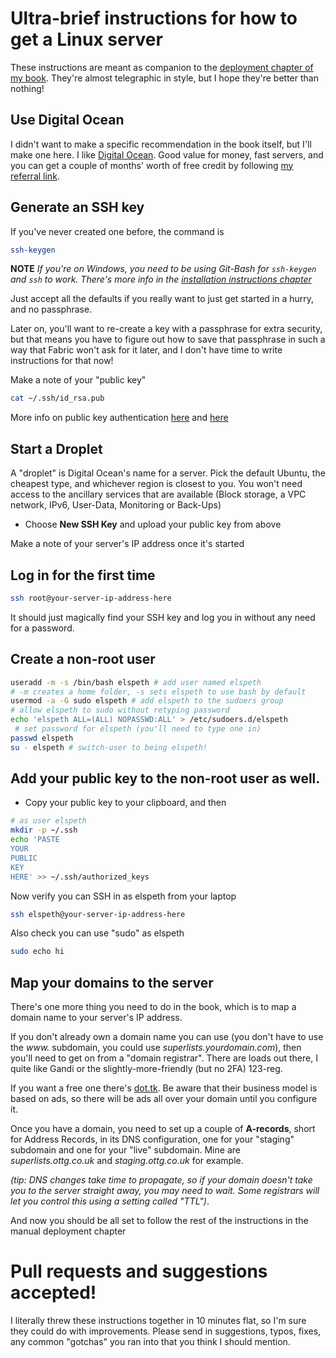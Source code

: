# Ultra-brief instructions for how to get a Linux server

These instructions are meant as companion to the 
[deployment chapter of my book](https://www.obeythetestinggoat.com/book/chapter_11_ansible.html).
They're almost telegraphic in style, but I hope they're better than nothing!


## Use Digital Ocean

I didn't want to make a specific recommendation in the book itself, but I'll
make one here. I like [Digital Ocean](https://m.do.co/c/876844cd6b2e).
Good value for money, fast servers, and you can get a couple of months' worth
of free credit by following [my referral link](https://m.do.co/c/876844cd6b2e).


## Generate an SSH key

If you've never created one before, the command is

```bash
ssh-keygen
```

**NOTE** *If you're on Windows, you need to be using Git-Bash for `ssh-keygen`
and `ssh` to work. There's more info in the
[installation instructions chapter](https://www.obeythetestinggoat.com/book/pre-requisite-installations.html)*

Just accept all the defaults if you really want to just get started in a hurry,
and no passphrase.

Later on, you'll want to re-create a key with a passphrase for extra security,
but that means you have to figure out how to save that passphrase in such a way
that Fabric won't ask for it later, and I don't have time to write instructions
for that now!
<!--
CSANAD: We are no longer using Fabric
-->

Make a note of your "public key"

```bash
cat ~/.ssh/id_rsa.pub
```

More info on public key authentication [here](https://www.linode.com/docs/guides/use-public-key-authentication-with-ssh/)
and [here](https://docs.digitalocean.com/products/droplets/how-to/add-ssh-keys/)


## Start a Droplet

A "droplet" is Digital Ocean's name for a server.  Pick the default Ubuntu,
the cheapest type, and whichever region is closest to you. You won't need
access to the ancillary services that are available (Block storage, a VPC
network, IPv6, User-Data, Monitoring or Back-Ups)

* Choose **New SSH Key** and upload your public key from above

Make a note of your server's IP address once it's started


## Log in for the first time


```bash
ssh root@your-server-ip-address-here
```

It should just magically find your SSH key and log you in without any
need for a password.


## Create a non-root user

```bash
useradd -m -s /bin/bash elspeth # add user named elspeth 
# -m creates a home folder, -s sets elspeth to use bash by default
usermod -a -G sudo elspeth # add elspeth to the sudoers group
# allow elspeth to sudo without retyping password
echo 'elspeth ALL=(ALL) NOPASSWD:ALL' > /etc/sudoers.d/elspeth
 # set password for elspeth (you'll need to type one in)
passwd elspeth
su - elspeth # switch-user to being elspeth!
```


## Add your public key to the non-root user as well.

* Copy your public key to your clipboard, and then


```bash
# as user elspeth
mkdir -p ~/.ssh
echo 'PASTE
YOUR
PUBLIC
KEY
HERE' >> ~/.ssh/authorized_keys
```

Now verify you can SSH in as elspeth from your laptop


```bash
ssh elspeth@your-server-ip-address-here
```

Also check you can use "sudo" as elspeth

```bash
sudo echo hi
```


## Map your domains to the server

There's one more thing you need to do in the book, which
is to map a domain name to your server's IP address.

If you don't already own a domain name you can use (you don't
have to use the *www.* subdomain, you could use *superlists.yourdomain.com*),
then you'll need to get on from a "domain registrar".  There are loads
out there, I quite like Gandi or the slightly-more-friendly (but
no 2FA) 123-reg.

If you want a free one there's [dot.tk](http://www.dot.tk).  Be aware
that their business model is based on ads, so there will be ads
all over your domain until you configure it.
<!-- CSANAD: first I thought this website was down, but then I realized my
browser blocked it. Unless there are no better alternatives, I don't think
recommending a services that don't use TLS is good. -->

Once you have a domain, you need to set up a couple of **A-records**, short
for Address Records, in
its DNS configuration, one for your "staging" subdomain and one for your
"live" subdomain.  Mine are *superlists.ottg.co.uk* and *staging.ottg.co.uk*
for example.
<!-- CSANAD: maybe I would mention associating IPv6 addresses are done in
AAAA records. I think it's a good practice to configure it too, and I
came across a few providers whose cheapest VPS packages were IPv6 only -->

*(tip: DNS changes take time to propagate, so if your domain doesn't
take you to the server straight away, you may need to wait.  Some registrars
will let you control this using a setting called "TTL")*.


And now you should be all set to follow the rest of the instructions in 
the manual deployment chapter


# Pull requests and suggestions accepted!

I literally threw these instructions together in 10 minutes flat, so I'm 
sure they could do with improvements.  Please send in suggestions, typos,
fixes, any common "gotchas" you ran into that you think I should mention.


